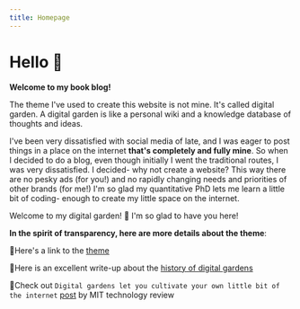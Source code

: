 ```yaml
---
title: Homepage
---
```


# Hello 👋

**Welcome to my book blog!**

The theme I've used to create this website is not mine. It's called digital garden. A digital garden is like a personal wiki and a knowledge database of thoughts and ideas. 

I've been very dissatisfied with social media of late, and I was eager to post things in a place on the internet **that's completely and fully mine**. So when I decided to do a blog, even though initially I went the traditional routes, I was very dissatisfied. I decided- why not create a website? This way there are no pesky ads (for you!) and no rapidly changing needs and priorities of other brands (for me!) I'm so glad my quantitative PhD lets me learn a little bit of coding- enough to create my little space on the internet. 

Welcome to my digital garden! 🌱 I'm so glad to have you here!

**In the spirit of transparency, here are more details about the theme**:

🌱Here's a link to the [theme](https://apvarun.com/projects/digital-garden-hugo-theme)

🌱Here is an excellent write-up about the [history of digital gardens](https://maggieappleton.com/garden-history)

🌱Check out `Digital gardens let you cultivate your own little bit of the internet` [post](https://www.technologyreview.com/2020/09/03/1007716/digital-gardens-let-you-cultivate-your-own-little-bit-of-the-internet/) by MIT technology review 

